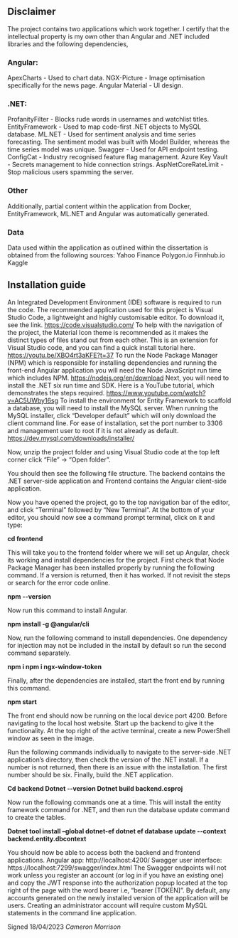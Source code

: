 ## Disclaimer
The project contains two applications which work together. 
I certify that the intellectual property is my own other than Angular and .NET included libraries and the following dependencies,

### Angular:
  ApexCharts - Used to chart data.
  NGX-Picture - Image optimisation specifically for the news page.
  Angular Material - UI design.
 
### .NET: 
  ProfanityFilter - Blocks rude words in usernames and watchlist titles.
  EntityFramework - Used to map code-first .NET objects to MySQL database.
  ML.NET - Used for sentiment analysis and time series forecasting. The sentiment model was built with Model Builder, whereas the time series model was unique. 
  Swagger - Used for API endpoint testing. 
  ConfigCat - Industry recognised feature flag management.
  Azure Key Vault - Secrets management to hide connection strings.
  AspNetCoreRateLimit - Stop malicious users spamming the server.

### Other
Additionally, partial content within the application from Docker, EntityFramework, ML.NET and Angular was automatically generated. 

### Data
Data used within the application as outlined within the dissertation is obtained from the following sources:
  Yahoo Finance
  Polygon.io
  Finnhub.io
  Kaggle 
  
 ## Installation guide
 An Integrated Development Environment (IDE) software is required to run the code. The recommended application used for this project is Visual Studio Code, a lightweight and highly customisable editor. To download it, see the link. 
https://code.visualstudio.com/
To help with the navigation of the project, the Material Icon theme is recommended as it makes the distinct types of files stand out from each other. This is an extension for Visual Studio code, and you can find a quick install tutorial here. 
https://youtu.be/XBO4rt3aKFE?t=37
To run the Node Package Manager (NPM) which is responsible for installing dependencies and running the front-end Angular application you will need the Node JavaScript run time which includes NPM. 
https://nodejs.org/en/download
Next, you will need to install the .NET six run time and SDK. Here is a YouTube tutorial, which demonstrates the steps required. 
https://www.youtube.com/watch?v=AC5UWby16sg
To install the environment for Entity Framework to scaffold a database, you will need to install the MySQL server. When running the MySQL installer, click “Developer default” which will only download the client command line. For ease of installation, set the port number to 3306 and management user to root if it is not already as default. 
https://dev.mysql.com/downloads/installer/

Now, unzip the project folder and using Visual Studio code at the top left corner click “File” -> “Open folder”.

You should then see the following file structure. The backend contains the .NET server-side application and Frontend contains the Angular client-side application. 

Now you have opened the project, go to the top navigation bar of the editor, and click “Terminal” followed by “New Terminal”. 
At the bottom of your editor, you should now see a command prompt terminal, click on it and type: 

**cd frontend**

This will take you to the frontend folder where we will set up Angular, check its working and install dependencies for the project.
First check that Node Package Manager has been installed properly by running the following command. If a version is returned, then it has worked. If not revisit the steps or search for the error code online. 

**npm --version**

Now run this command to install Angular.

**npm install -g @angular/cli**

Now, run the following command to install dependencies. One dependency for injection may not be included in the install by default so run the second command separately.

**npm i
npm i ngx-window-token**

Finally, after the dependencies are installed, start the front end by running this command.

**npm start**

The front end should now be running on the local device port 4200. Before navigating to the local host website. Start up the backend to give it the functionality. At the top right of the active terminal, create a new PowerShell window as seen in the image.

Run the following commands individually to navigate to the server-side .NET application’s directory, then check the version of the .NET install. If a number is not returned, then there is an issue with the installation. The first number should be six. Finally, build the .NET application.

**Cd backend
Dotnet --version
Dotnet build backend.csproj**

Now run the following commands one at a time. This will install the entity framework command for .NET, and then run the database update command to create the tables.

**Dotnet tool install –global dotnet-ef
dotnet ef database update --context backend.entity.dbcontext**

You should now be able to access both the backend and frontend applications.
Angular app: http://localhost:4200/
Swagger user interface: https://localhost:7299/swagger/index.html
The Swagger endpoints will not work unless you register an account (or log in if you have an existing one) and copy the JWT response into the authorization popup located at the top right of the page with the word bearer i.e, “bearer [TOKEN]”. 
By default, any accounts generated on the newly installed version of the application will be users. Creating an administrator account will require custom MySQL statements in the command line application.


Signed 18/04/2023
*Cameron Morrison*
